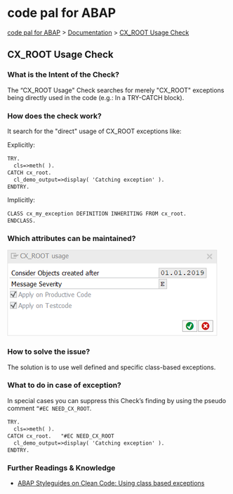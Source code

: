 # code pal for ABAP

[code pal for ABAP](../../README.md) > [Documentation](../check_documentation.md) > [CX_ROOT Usage Check](cx-root-usage.md)

## CX_ROOT Usage Check

### What is the Intent of the Check?

The “CX_ROOT Usage" Check searches for merely "CX_ROOT" exceptions being directly used in the code (e.g.: In a TRY-CATCH block). 

### How does the check work?

It search for the "direct" usage of CX_ROOT exceptions like:

Explicitly:
```abap
TRY.
  cls=>meth( ).
CATCH cx_root.   
  cl_demo_output=>display( 'Catching exception' ).
ENDTRY.
```

Implicitly:
```abap
CLASS cx_my_exception DEFINITION INHERITING FROM cx_root.
ENDCLASS.
```

### Which attributes can be maintained?

![Attributes](./imgs/cx_root_usage.png)

### How to solve the issue?

The solution is to use well defined and specific class-based exceptions.

### What to do in case of exception?

In special cases you can suppress this Check’s finding by using the pseudo comment `“#EC NEED_CX_ROOT`.

```abap
TRY.
  cls=>meth( ).
CATCH cx_root.   "#EC NEED_CX_ROOT
  cl_demo_output=>display( 'Catching exception' ).
ENDTRY.
```

### Further Readings & Knowledge

* [ABAP Styleguides on Clean Code: Using class based exceptions](https://github.com/SAP/styleguides/blob/master/clean-abap/CleanABAP.md#use-class-based-exceptions)

